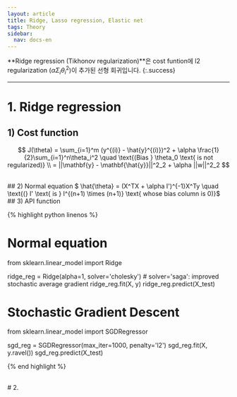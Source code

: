 ```yaml
---
layout: article
title: Ridge, Lasso regression, Elastic net
tags: Theory
sidebar:
  nav: docs-en
---
```


**Ridge regression (Tikhonov regularization)**은 cost funtion에 l2 regularization ($\alpha \Sigma_i \theta_i^2$)이 추가된 선형 회귀입니다.
{:.success}

<!-- more -->

---

# 1. Ridge regression
## 1) Cost function
$$
J(\theta) = \sum_{i=1}^m (y^{(i)} - \hat{y}^{(i)})^2 + \alpha \frac{1}{2}\sum_{i=1}^n\theta_i^2
\quad \text{(Bias } \theta_0 \text{ is not regularized)} \\
= ||\mathbf{y} - \mathbf{\hat{y}}||^2_2 + \alpha ||w||^2_2
$$

<br>
## 2) Normal equation
$ \hat{\theta} = (X^TX + \alpha I')^{-1}X^Ty \quad \text{(} I' \text{ is } I^{(n+1) \times (n+1)} \text{ whose bias column is 0)}$

<br>
## 3) API function

{% highlight python linenos %}

# Normal equation
from sklearn.linear_model import Ridge

ridge_reg = Ridge(alpha=1, solver='cholesky')  # solver='saga': improved stochastic average gradient
ridge_reg.fit(X, y)
ridge_reg.predict(X_test)


# Stochastic Gradient Descent
from sklearn.linear_model import SGDRegressor

sgd_reg = SGDRegressor(max_iter=1000, penalty='l2')
sgd_reg.fit(X, y.ravel())
sgd_reg.predict(X_test)

{% end highlight %}

<br>
# 2. 
